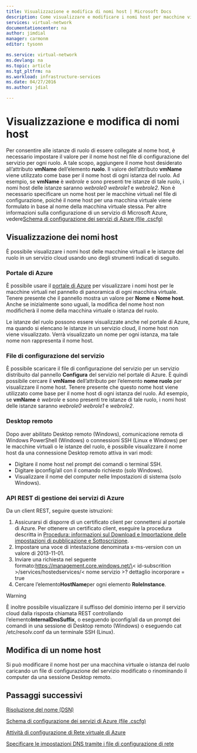 ```yaml
---
title: Visualizzazione e modifica di nomi host | Microsoft Docs
description: Come visualizzare e modificare i nomi host per macchine virtuali di Azure, web e ruoli di lavoro per la risoluzione dei nomi
services: virtual-network
documentationcenter: na
author: jimdial
manager: carmonm
editor: tysonn

ms.service: virtual-network
ms.devlang: na
ms.topic: article
ms.tgt_pltfrm: na
ms.workload: infrastructure-services
ms.date: 04/27/2016
ms.author: jdial

---
```

# Visualizzazione e modifica di nomi host
Per consentire alle istanze di ruolo di essere collegate al nome host, è necessario impostare il valore per il nome host nel file di configurazione del servizio per ogni ruolo. A tale scopo, aggiungere il nome host desiderato all’attributo **vmName** dell’elemento **ruolo**. Il valore dell’attributo **vmName** viene utilizzato come base per il nome host di ogni istanza del ruolo. Ad esempio, se **vmName** è *webrole* e sono presenti tre istanze di tale ruolo, i nomi host delle istanze saranno *webrole0* *webrole1* e *webrole2*. Non è necessario specificare un nome host per le macchine virtuali nel file di configurazione, poiché il nome host per una macchina virtuale viene formulato in base al nome della macchina virtuale stessa. Per altre informazioni sulla configurazione di un servizio di Microsoft Azure, vedere[Schema di configurazione dei servizi di Azure (file .cscfg)](https://msdn.microsoft.com/library/azure/ee758710.aspx)

## Visualizzazione dei nomi host
È possibile visualizzare i nomi host delle macchine virtuali e le istanze del ruolo in un servizio cloud usando uno degli strumenti indicati di seguito.

### Portale di Azure
È possibile usare il [portale di Azure](http://portal.azure.com) per visualizzare i nomi host per le macchine virtuali nel pannello di panoramica di ogni macchina virtuale. Tenere presente che il pannello mostra un valore per **Nome** e **Nome host**. Anche se inizialmente sono uguali, la modifica del nome host non modificherà il nome della macchina virtuale o istanza del ruolo.

Le istanze del ruolo possono essere visualizzate anche nel portale di Azure, ma quando si elencano le istanze in un servizio cloud, il nome host non viene visualizzato. Verrà visualizzato un nome per ogni istanza, ma tale nome non rappresenta il nome host.

### File di configurazione del servizio
È possibile scaricare il file di configurazione del servizio per un servizio distribuito dal pannello **Configura** del servizio nel portale di Azure. È quindi possibile cercare il **vmName** dell’attributo per l’elemento **nome ruolo** per visualizzare il nome host. Tenere presente che questo nome host viene utilizzato come base per il nome host di ogni istanza del ruolo. Ad esempio, se **vmName** è *webrole* e sono presenti tre istanze di tale ruolo, i nomi host delle istanze saranno *webrole0* *webrole1* e *webrole2*.

### Desktop remoto
Dopo aver abilitato Desktop remoto (Windows), comunicazione remota di Windows PowerShell (Windows) o connessioni SSH (Linux e Windows) per le macchine virtuali o le istanze del ruolo, è possibile visualizzare il nome host da una connessione Desktop remoto attiva in vari modi:

* Digitare il nome host nel prompt dei comandi o terminal SSH.
* Digitare ipconfig/all con il comando richiesto (solo Windows).
* Visualizzare il nome del computer nelle Impostazioni di sistema (solo Windows).

### API REST di gestione dei servizi di Azure
Da un client REST, seguire queste istruzioni:

1. Assicurarsi di disporre di un certificato client per connettersi al portale di Azure. Per ottenere un certificato client, eseguire la procedura descritta in [Procedura: informazioni sul Download e Importazione delle impostazioni di pubblicazione e Sottoscrizione](https://msdn.microsoft.com/library/dn385850.aspx). 
2. Impostare una voce di intestazione denominata x-ms-version con un valore di 2013-11-01.
3. Inviare una richiesta nel seguente formato:https://management.core.windows.net/\< id-subscrition >/services/hostedservices/< nome servizio >? dettaglio incorporare = true
4. Cercare l’elemento**HostName**per ogni elemento **RoleInstance**.

> [!WARNING]
> È inoltre possibile visualizzare il suffisso del dominio interno per il servizio cloud dalla risposta chiamata REST controllando l’elemento**InternalDnsSuffix**, o eseguendo ipconfig/all da un prompt dei comandi in una sessione di Desktop remoto (Windows) o eseguendo cat /etc/resolv.conf da un terminale SSH (Linux).
> 
> 

## Modifica di un nome host
Si può modificare il nome host per una macchina virtuale o istanza del ruolo caricando un file di configurazione del servizio modificato o rinominando il computer da una sessione Desktop remoto.

## Passaggi successivi
[Risoluzione del nome (DSN)](virtual-networks-name-resolution-for-vms-and-role-instances.md)

[Schema di configurazione dei servizi di Azure (file .cscfg)](https://msdn.microsoft.com/library/windowsazure/ee758710.aspx)

[Attività di configurazione di Rete virtuale di Azure](http://go.microsoft.com/fwlink/?LinkId=248093)

[Specificare le impostazioni DNS tramite i file di configurazione di rete](virtual-networks-specifying-a-dns-settings-in-a-virtual-network-configuration-file.md)

<!---HONumber=AcomDC_0810_2016-->